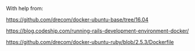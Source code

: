 With help from:

https://github.com/drecom/docker-ubuntu-base/tree/16.04

https://blog.codeship.com/running-rails-development-environment-docker/

https://github.com/drecom/docker-ubuntu-ruby/blob/2.5.3/Dockerfile